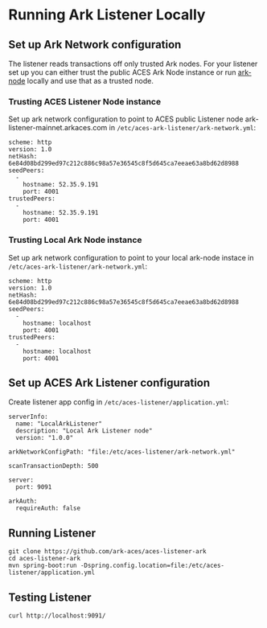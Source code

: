 # Running Ark Listener Locally

## Set up Ark Network configuration

The listener reads transactions off only trusted Ark nodes. For your listener set up
you can either trust the public ACES Ark Node instance or run 
[ark-node](https://github.com/ArkEcosystem/ark-node) locally and use 
that as a trusted node.


### Trusting ACES Listener Node instance

Set up ark network configuration to point to ACES public Listener node
ark-listener-mainnet.arkaces.com
in `/etc/aces-ark-listener/ark-network.yml`:

```
scheme: http
version: 1.0
netHash: 6e84d08bd299ed97c212c886c98a57e36545c8f5d645ca7eeae63a8bd62d8988
seedPeers:
  -
    hostname: 52.35.9.191
    port: 4001
trustedPeers:
  -
    hostname: 52.35.9.191
    port: 4001
```


### Trusting Local Ark Node instance

Set up ark network configuration to point to your local ark-node instace
in `/etc/aces-ark-listener/ark-network.yml`:

```
scheme: http
version: 1.0
netHash: 6e84d08bd299ed97c212c886c98a57e36545c8f5d645ca7eeae63a8bd62d8988
seedPeers:
  -
    hostname: localhost
    port: 4001
trustedPeers:
  -
    hostname: localhost
    port: 4001
```


## Set up ACES Ark Listener configuration

Create listener app config in `/etc/aces-listener/application.yml`:

```
serverInfo:
  name: "LocalArkListener"
  description: "Local Ark Listener node"
  version: "1.0.0"

arkNetworkConfigPath: "file:/etc/aces-listener/ark-network.yml"

scanTransactionDepth: 500

server:
  port: 9091

arkAuth:
  requireAuth: false 
```


## Running Listener 

```
git clone https://github.com/ark-aces/aces-listener-ark
cd aces-listener-ark
mvn spring-boot:run -Dspring.config.location=file:/etc/aces-listener/application.yml
```


## Testing Listener

```
curl http://localhost:9091/
```
